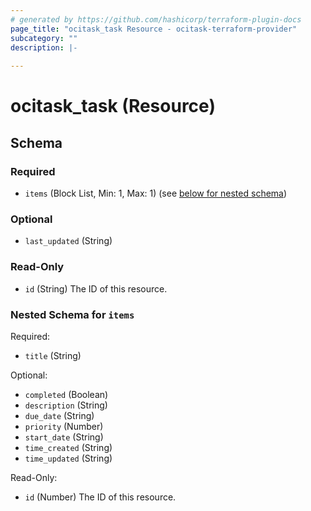 ```yaml
---
# generated by https://github.com/hashicorp/terraform-plugin-docs
page_title: "ocitask_task Resource - ocitask-terraform-provider"
subcategory: ""
description: |-
  
---
```


# ocitask_task (Resource)





<!-- schema generated by tfplugindocs -->
## Schema

### Required

- `items` (Block List, Min: 1, Max: 1) (see [below for nested schema](#nestedblock--items))

### Optional

- `last_updated` (String)

### Read-Only

- `id` (String) The ID of this resource.

<a id="nestedblock--items"></a>
### Nested Schema for `items`

Required:

- `title` (String)

Optional:

- `completed` (Boolean)
- `description` (String)
- `due_date` (String)
- `priority` (Number)
- `start_date` (String)
- `time_created` (String)
- `time_updated` (String)

Read-Only:

- `id` (Number) The ID of this resource.


